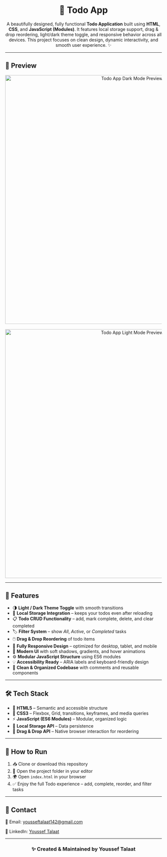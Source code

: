 <h1 align="center">📝 Todo App</h1>

<p align="center">
A beautifully designed, fully functional <strong>Todo Application</strong> built using <strong>HTML</strong>, <strong>CSS</strong>, and <strong>JavaScript (Modules)</strong>.  
It features local storage support, drag & drop reordering, light/dark theme toggle, and responsive behavior across all devices.  
This project focuses on clean design, dynamic interactivity, and smooth user experience. ✨
</p>

<hr>

<h2>📸 Preview</h2>
<div align="center">
  <img src="./screenshot#1.png" width="800" alt="Todo App Dark Mode Preview"/>
  <br><br>
  <img src="./screenshot#2.png" width="800" alt="Todo App Light Mode Preview"/>
</div>

<hr>

<h2>🚀 Features</h2>
<ul>
  <li>🌗 <strong>Light / Dark Theme Toggle</strong> with smooth transitions</li>
  <li>💾 <strong>Local Storage Integration</strong> – keeps your todos even after reloading</li>
  <li>📋 <strong>Todo CRUD Functionality</strong> – add, mark complete, delete, and clear completed</li>
  <li>🏷️ <strong>Filter System</strong> – show <em>All</em>, <em>Active</em>, or <em>Completed</em> tasks</li>
  <li>🖱️ <strong>Drag & Drop Reordering</strong> of todo items</li>
  <li>📱 <strong>Fully Responsive Design</strong> – optimized for desktop, tablet, and mobile</li>
  <li>🎨 <strong>Modern UI</strong> with soft shadows, gradients, and hover animations</li>
  <li>⚙️ <strong>Modular JavaScript Structure</strong> using ES6 modules</li>
  <li>💡 <strong>Accessibility Ready</strong> – ARIA labels and keyboard-friendly design</li>
  <li>🧠 <strong>Clean & Organized Codebase</strong> with comments and reusable components</li>
</ul>

<hr>

<h2>🛠️ Tech Stack</h2>
<ul>
  <li>📄 <strong>HTML5</strong> – Semantic and accessible structure</li>
  <li>🎨 <strong>CSS3</strong> – Flexbox, Grid, transitions, keyframes, and media queries</li>
  <li>⚡ <strong>JavaScript (ES6 Modules)</strong> – Modular, organized logic</li>
  <li>💾 <strong>Local Storage API</strong> – Data persistence</li>
  <li>🎯 <strong>Drag & Drop API</strong> – Native browser interaction for reordering</li>
</ul>

<hr>

<h2>🧪 How to Run</h2>
<ol>
  <li>📥 Clone or download this repository</li>
  <li>📂 Open the project folder in your editor</li>
  <li>🌍 Open <code>index.html</code> in your browser</li>
  <li>✅ Enjoy the full Todo experience – add, complete, reorder, and filter tasks</li>
</ol>

<hr>

<h2>💬 Contact</h2>

<p>📧 Email: <a href="mailto:yousseftalaat142@gmail.com">yousseftalaat142@gmail.com</a></p>
<p>🔗 LinkedIn: <a href="https://www.linkedin.com/in/youssef-talaat-1aa2671b3/">Youssef Talaat</a></p>

---

<h3 align="center">✨ Created & Maintained by <strong>Youssef Talaat</strong></h3>
